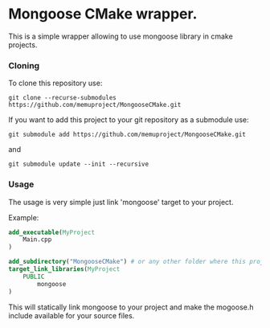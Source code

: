 # Mongoose CMake wrapper.

This is a simple wrapper allowing to use mongoose library in cmake projects.

### Cloning
To clone this repository use:

`git clone --recurse-submodules https://github.com/memuproject/MongooseCMake.git`

If you want to add this project to your git repository as a submodule use:

`git submodule add https://github.com/memuproject/MongooseCMake.git`

and

`git submodule update --init --recursive`


### Usage
The usage is very simple just link 'mongoose' target to your project.

Example: 
```cmake
add_executable(MyProject
    Main.cpp
)

add_subdirectory("MongooseCMake") # or any other folder where this project is downloaded to
target_link_libraries(MyProject
    PUBLIC
        mongoose
)

```

This will statically link mongoose to your project and make the mogoose.h include available for your source files.